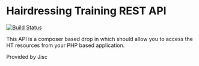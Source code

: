 # Hairdressing Training REST API

[![Build Status](http://ci.bentleysoft.com/build-status/image/1)](http://ci.bentleysoft.com/build-status/image/1)

This API is a composer based drop in which should allow you to access the HT resources from your PHP based application.

Provided by Jisc

